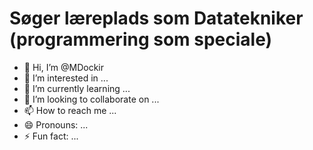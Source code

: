 # Søger læreplads som Datatekniker (programmering som speciale)


- 👋 Hi, I’m @MDockir
- 👀 I’m interested in ...
- 🌱 I’m currently learning ...
- 💞️ I’m looking to collaborate on ...
- 📫 How to reach me ...
- 😄 Pronouns: ...
- ⚡ Fun fact: ...

<!---
MDockir/MDockir is a ✨ special ✨ repository because its `README.md` (this file) appears on your GitHub profile.
You can click the Preview link to take a look at your changes.
--->
